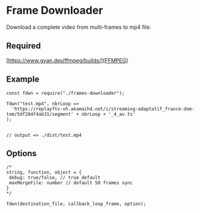 # Frame Downloader
  
Download a complete video from multi-frames to mp4 file.  

## Required
[https://www.gyan.dev/ffmpeg/builds/](FFMPEG)
  
## Example
```
const fdwn = require("./frames-downloader");

fdwn("test.mp4", nbrLoop => 
  'https://replayftv-vh.akamaihd.net/i/streaming-adaptatif_france-dom-tom/5df284f4ab31/segment' + nbrLoop + '_4_av.ts'
);


// output => ./dist/test.mp4
``` 

## Options
```
/*
string, function, object = {
 debug: true/false, // true default
 maxMergeFile: number // default 50 frames sync
}
*/

fdwn(destination_file, callback_loop_frame, option);

``` 
